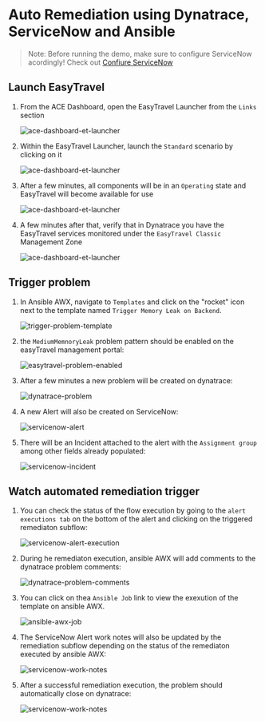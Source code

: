 # Auto Remediation using Dynatrace, ServiceNow and Ansible

> Note: Before running the demo, make sure to configure ServiceNow acordingly! Check out [Confiure ServiceNow](CONFIGURE_SERVICENOW.md)



## Launch EasyTravel
1. From the ACE Dashboard, open the EasyTravel Launcher from the `Links` section

    ![ace-dashboard-et-launcher](.assets/../assets/images/ace-dashboard-easytravel-launcher.png)

1. Within the EasyTravel Launcher, launch the `Standard` scenario by clicking on it

    ![ace-dashboard-et-launcher](.assets/../assets/images/easytravel-launcher.png)

1. After a few minutes, all components will be in an `Operating` state and EasyTravel will become available for use

    ![ace-dashboard-et-launcher](.assets/../assets/images/easytravel-launcher-operating.png)

1. A few minutes after that, verify that in Dynatrace you have the EasyTravel services monitored under the `EasyTravel Classic` Management Zone

    ![ace-dashboard-et-launcher](.assets/../assets/images/dynatrace-services-easytravel.png)

## Trigger problem

1. In Ansible AWX, navigate to `Templates` and click on the "rocket" icon next to the template named `Trigger Memory Leak on Backend`.

    ![trigger-problem-template](./assets/images/trigger-problem-template.png)

1. the `MediumMemnoryLeak` problem pattern should be enabled on the easyTravel management portal:

    ![easytravel-problem-enabled](./assets/images/easytravel-problem-enabled.png)

1. After a few minutes a new problem will be created on dynatrace:

    ![dynatrace-problem](./assets/images/dynatrace-problem.png)

1. A new Alert will also be created on ServiceNow:

    ![servicenow-alert](./assets/images/servicenow-alert.png)

1. There will be an Incident attached to the alert with the `Assignment group` among other fields already populated:

    ![servicenow-incident](./assets/images/servicenow-incident.png)

## Watch automated remediation trigger

1. You can check the status of the flow execution by going to the `alert executions tab` on the bottom of the alert and clicking on the triggered remediaton subflow:

    ![servicenow-alert-execution](./assets/images/servicenow-alert-execution.png)

1. During he remediaton execution, ansible AWX will add comments to the dynatrace problem comments:

    ![dynatrace-problem-comments](./assets/images/dynatrace-problem-comments.png)

1. You can click on thea `Ansible Job` link to view the exexution of the template on ansible AWX.

    ![ansible-awx-job](./assets/images/ansible-awx-job.png)

1. The ServiceNow Alert work notes will also be updated by the remediation subflow depending on the status of the remediaton executed by ansible AWX:

    ![servicenow-work-notes](./assets/images/servicenow-work-notes.png)

1. After a successful remediation execution, the problem should automatically close on dynatrace:

    ![servicenow-work-notes](./assets/images/dynatrace-resolved-problem.png)